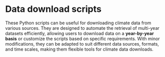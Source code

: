 # Data download scripts
 
These Python scripts can be useful for downloading climate data from various sources. They are designed to automate the retrieval of multi-year datasets efficiently, allowing users to download data on a **year-by-year basis** or customize the scripts based on specific requirements. With minor modifications, they can be adapted to suit different data sources, formats, and time scales, making them flexible tools for climate data downloads.
